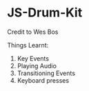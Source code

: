 # JS-Drum-Kit
Credit to Wes Bos


Things Learnt:
1. Key Events
2. Playing Audio
3. Transitioning Events
4. Keyboard presses





